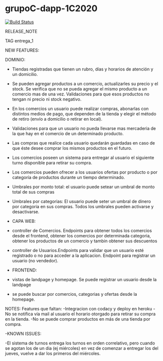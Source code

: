 # grupoC-dapp-1C2020 
[![Build Status](https://travis-ci.com/dapp-GrupoC-UNQ/grupoC-dapp-1C2020.svg?branch=master)](https://travis-ci.com/dapp-GrupoC-UNQ/grupoC-dapp-1C2020)

RELEASE_NOTE

TAG entrega_1

NEW FEATURES:

DOMINIO:
-	Tiendas registradas que tienen un rubro, días y horarios de atención y un domicilio.
- Se pueden agregar productos a un comercio, actualizarles su precio y el stock. Se verifica que no se pueda agregar el mismo producto a un comercio mas de una vez. Validaciones para que esos productos no tengan ni precio ni stock negativo.
-	En los comercios un usuario puede realizar compras, abonarlas con distintos medios de pago, que dependen de la tienda y elegir el método de retiro (envío a domicilio o retirar en local).
- Validaciones para que un usuario no pueda llevarse mas mercaderia de la que hay en el comercio de un determinado producto.
-	Las compras que realice cada usuario quedarán guardadas en caso de que éste desee comprar los mismos productos en el futuro.
-	Los comercios poseen un sistema para entregar al usuario el siguiente turno disponible para retirar su compra.
-	Los comercios pueden ofrecer a los usuarios ofertas por producto o por categoría de productos durante un tiempo determinado.
-	Umbrales por monto total: el usuario puede setear un umbral de monto total de sus compras
- Umbrales por categorias: El usuario puede seter un umbral de dinero por categoria en sus compras. Todos los umbrales pueden activarse y desactivarse.

- CAPA WEB:
- controller de Comercios. Endpoints para obtener todos los comercios desde el frontend, obtener los comercios por determinada categoria, obtener los productos de un comercio y tambin obtener sus descuentos
- controller de Usuarios.Endpoints para validar que un usuario esté registrado o no para acceder a la aplicacion. Endpoint para registrar un usuario (no vendedor).

- FRONTEND: 
- vistas de landpage y homepage. Se puede registrar un usuario desde la landpage
- se puede buscar por comercios, categorias y ofertas desde la homepage.

NOTES:
Features que faltan:
-Integracion con codacy y deploy en heroku
-No se notifica vía mail al usuario el horario otorgado para retirar su compra en la tienda.
-No se puede comprar productos en más de una tienda por compra.


-KNOWN ISSUES:

-El sistema de turnos entrega los turnos en orden correlativo, pero cuando se agotan los de un dia (ej miércoles) en vez de comenzar a entregar los del jueves, vuelve a dar los primeros del miércoles.
